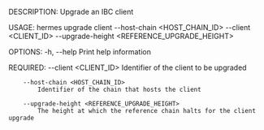 DESCRIPTION:
Upgrade an IBC client

USAGE:
    hermes upgrade client --host-chain <HOST_CHAIN_ID> --client <CLIENT_ID> --upgrade-height <REFERENCE_UPGRADE_HEIGHT>

OPTIONS:
    -h, --help    Print help information

REQUIRED:
        --client <CLIENT_ID>
            Identifier of the client to be upgraded

        --host-chain <HOST_CHAIN_ID>
            Identifier of the chain that hosts the client

        --upgrade-height <REFERENCE_UPGRADE_HEIGHT>
            The height at which the reference chain halts for the client upgrade
